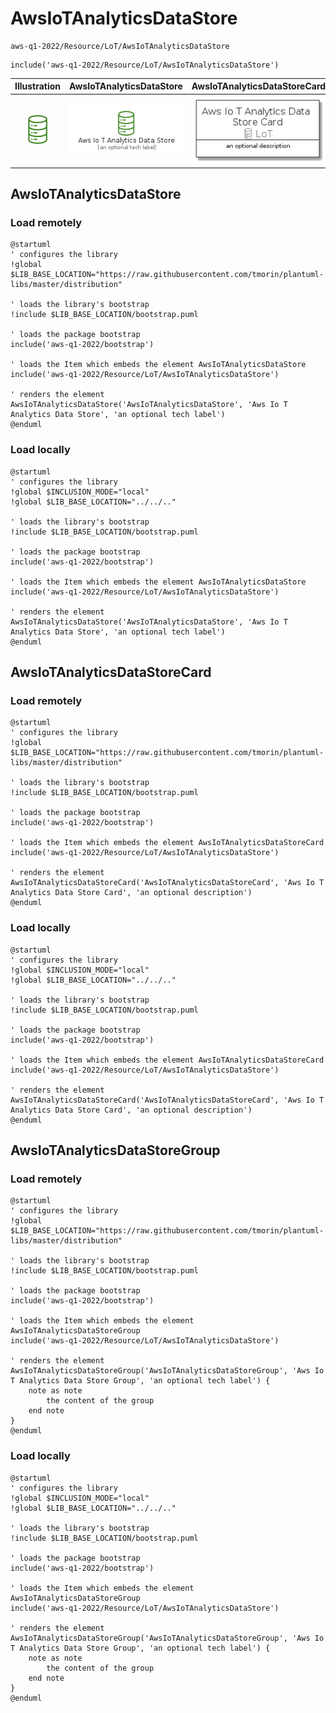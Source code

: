 # AwsIoTAnalyticsDataStore


```text
aws-q1-2022/Resource/LoT/AwsIoTAnalyticsDataStore
```

```text
include('aws-q1-2022/Resource/LoT/AwsIoTAnalyticsDataStore')
```



| Illustration | AwsIoTAnalyticsDataStore | AwsIoTAnalyticsDataStoreCard | AwsIoTAnalyticsDataStoreGroup |
| :---: | :---: | :---: | :---: |
| ![illustration for Illustration](../../../aws-q1-2022/Resource/LoT/AwsIoTAnalyticsDataStore.png) | ![illustration for AwsIoTAnalyticsDataStore](../../../aws-q1-2022/Resource/LoT/AwsIoTAnalyticsDataStore.Local.png) | ![illustration for AwsIoTAnalyticsDataStoreCard](../../../aws-q1-2022/Resource/LoT/AwsIoTAnalyticsDataStoreCard.Local.png) | ![illustration for AwsIoTAnalyticsDataStoreGroup](../../../aws-q1-2022/Resource/LoT/AwsIoTAnalyticsDataStoreGroup.Local.png) |




## AwsIoTAnalyticsDataStore

### Load remotely
```plantuml
@startuml
' configures the library
!global $LIB_BASE_LOCATION="https://raw.githubusercontent.com/tmorin/plantuml-libs/master/distribution"

' loads the library's bootstrap
!include $LIB_BASE_LOCATION/bootstrap.puml

' loads the package bootstrap
include('aws-q1-2022/bootstrap')

' loads the Item which embeds the element AwsIoTAnalyticsDataStore
include('aws-q1-2022/Resource/LoT/AwsIoTAnalyticsDataStore')

' renders the element
AwsIoTAnalyticsDataStore('AwsIoTAnalyticsDataStore', 'Aws Io T Analytics Data Store', 'an optional tech label')
@enduml
```

### Load locally
```plantuml
@startuml
' configures the library
!global $INCLUSION_MODE="local"
!global $LIB_BASE_LOCATION="../../.."

' loads the library's bootstrap
!include $LIB_BASE_LOCATION/bootstrap.puml

' loads the package bootstrap
include('aws-q1-2022/bootstrap')

' loads the Item which embeds the element AwsIoTAnalyticsDataStore
include('aws-q1-2022/Resource/LoT/AwsIoTAnalyticsDataStore')

' renders the element
AwsIoTAnalyticsDataStore('AwsIoTAnalyticsDataStore', 'Aws Io T Analytics Data Store', 'an optional tech label')
@enduml
```

## AwsIoTAnalyticsDataStoreCard

### Load remotely
```plantuml
@startuml
' configures the library
!global $LIB_BASE_LOCATION="https://raw.githubusercontent.com/tmorin/plantuml-libs/master/distribution"

' loads the library's bootstrap
!include $LIB_BASE_LOCATION/bootstrap.puml

' loads the package bootstrap
include('aws-q1-2022/bootstrap')

' loads the Item which embeds the element AwsIoTAnalyticsDataStoreCard
include('aws-q1-2022/Resource/LoT/AwsIoTAnalyticsDataStore')

' renders the element
AwsIoTAnalyticsDataStoreCard('AwsIoTAnalyticsDataStoreCard', 'Aws Io T Analytics Data Store Card', 'an optional description')
@enduml
```

### Load locally
```plantuml
@startuml
' configures the library
!global $INCLUSION_MODE="local"
!global $LIB_BASE_LOCATION="../../.."

' loads the library's bootstrap
!include $LIB_BASE_LOCATION/bootstrap.puml

' loads the package bootstrap
include('aws-q1-2022/bootstrap')

' loads the Item which embeds the element AwsIoTAnalyticsDataStoreCard
include('aws-q1-2022/Resource/LoT/AwsIoTAnalyticsDataStore')

' renders the element
AwsIoTAnalyticsDataStoreCard('AwsIoTAnalyticsDataStoreCard', 'Aws Io T Analytics Data Store Card', 'an optional description')
@enduml
```

## AwsIoTAnalyticsDataStoreGroup

### Load remotely
```plantuml
@startuml
' configures the library
!global $LIB_BASE_LOCATION="https://raw.githubusercontent.com/tmorin/plantuml-libs/master/distribution"

' loads the library's bootstrap
!include $LIB_BASE_LOCATION/bootstrap.puml

' loads the package bootstrap
include('aws-q1-2022/bootstrap')

' loads the Item which embeds the element AwsIoTAnalyticsDataStoreGroup
include('aws-q1-2022/Resource/LoT/AwsIoTAnalyticsDataStore')

' renders the element
AwsIoTAnalyticsDataStoreGroup('AwsIoTAnalyticsDataStoreGroup', 'Aws Io T Analytics Data Store Group', 'an optional tech label') {
    note as note
        the content of the group
    end note
}
@enduml
```

### Load locally
```plantuml
@startuml
' configures the library
!global $INCLUSION_MODE="local"
!global $LIB_BASE_LOCATION="../../.."

' loads the library's bootstrap
!include $LIB_BASE_LOCATION/bootstrap.puml

' loads the package bootstrap
include('aws-q1-2022/bootstrap')

' loads the Item which embeds the element AwsIoTAnalyticsDataStoreGroup
include('aws-q1-2022/Resource/LoT/AwsIoTAnalyticsDataStore')

' renders the element
AwsIoTAnalyticsDataStoreGroup('AwsIoTAnalyticsDataStoreGroup', 'Aws Io T Analytics Data Store Group', 'an optional tech label') {
    note as note
        the content of the group
    end note
}
@enduml
```

